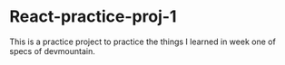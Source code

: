 # React-practice-proj-1

This is a practice project to practice the things I learned in week one of specs of devmountain.
